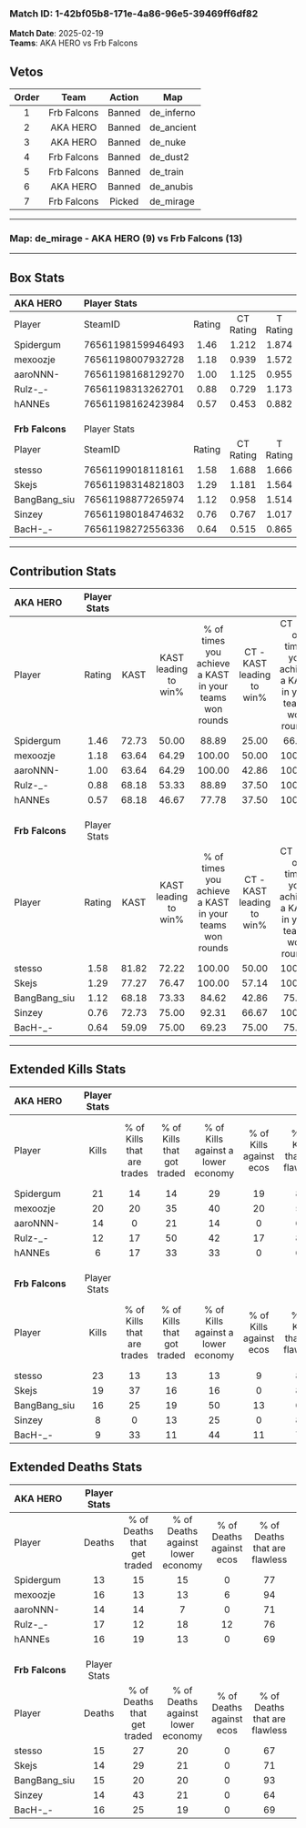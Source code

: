 ### Match ID: 1-42bf05b8-171e-4a86-96e5-39469ff6df82  
**Match Date**: 2025-02-19  
**Teams**: AKA HERO vs Frb Falcons  

## Vetos  

| Order | Team | Action | Map |
| :---: | :--: | :----: | --- |
| 1 | Frb Falcons | Banned | de_inferno |
| 2 | AKA HERO | Banned | de_ancient |
| 3 | AKA HERO | Banned | de_nuke |
| 4 | Frb Falcons | Banned | de_dust2 |
| 5 | Frb Falcons | Banned | de_train |
| 6 | AKA HERO | Banned | de_anubis |
| 7 | Frb Falcons | Picked | de_mirage |

---  

### **Map**: de_mirage - AKA HERO (9) vs Frb Falcons (13)  
---  

## Box Stats  

| **AKA HERO**    | Player Stats      |        |           |          |       |       |       |         |        |      |     |
| :- | :- | :-: | :-: | :-: | :-: | :-: | :-: | :-: | :-: | :-: | :-: |
| Player          | SteamID           | Rating | CT Rating | T Rating | KAST  |  ADR  | Kills | Assists | Deaths | K/D  | HS% |
| Spidergum       | 76561198159946493 |  1.46  |   1.212   |  1.874   | 72.73 | 107.4 |  21   |    4    |   13   | 1.62 | 42  |
| mexoozje        | 76561198007932728 |  1.18  |   0.939   |  1.572   | 63.64 | 78.6  |  20   |    0    |   16   | 1.25 | 25  |
| aaroNNN-        | 76561198168129270 |  1.00  |   1.125   |  0.955   | 63.64 | 74.9  |  14   |    5    |   14   | 1.00 | 64  |
| Rulz-_-         | 76561198313262701 |  0.88  |   0.729   |  1.173   | 68.18 | 73.8  |  12   |    6    |   17   | 0.71 | 83  |
| hANNEs          | 76561198162423984 |  0.57  |   0.453   |  0.882   | 68.18 | 45.1  |   6   |    5    |   16   | 0.38 | 83  |
|                 |                   |        |           |          |       |       |       |         |        |      |     |
|                 |                   |        |           |          |       |       |       |         |        |      |     |
|                 |                   |        |           |          |       |       |       |         |        |      |     |
| **Frb Falcons** | Player Stats      |        |           |          |       |       |       |         |        |      |     |
| Player          | SteamID           | Rating | CT Rating | T Rating | KAST  |  ADR  | Kills | Assists | Deaths | K/D  | HS% |
| stesso          | 76561199018118161 |  1.58  |   1.688   |  1.666   | 81.82 | 107.2 |  23   |    8    |   15   | 1.53 | 56  |
| Skejs           | 76561198314821803 |  1.29  |   1.181   |  1.564   | 77.27 | 74.1  |  19   |    5    |   14   | 1.36 | 57  |
| BangBang_siu    | 76561198877265974 |  1.12  |   0.958   |  1.514   | 68.18 | 85.4  |  16   |    6    |   15   | 1.07 | 68  |
| Sinzey          | 76561198018474632 |  0.76  |   0.767   |  1.017   | 72.73 | 52.1  |   8   |    5    |   14   | 0.57 | 50  |
| BacH-_-         | 76561198272556336 |  0.64  |   0.515   |  0.865   | 59.09 | 49.6  |   9   |    5    |   16   | 0.56 | 77  |
---  

## Contribution Stats  

| **AKA HERO**    | Player Stats |       |                      |                                                        |                           |                                                             |                          |                                                            |
| :- | :-: | :-: | :-: | :-: | :-: | :-: | :-: | :-: |
| Player          |    Rating    | KAST  | KAST leading to win% | % of times you achieve a KAST in your teams won rounds | CT - KAST leading to win% | CT - % of times you achieve a KAST in your teams won rounds | T - KAST leading to win% | T - % of times you achieve a KAST in your teams won rounds |
| Spidergum       |     1.46     | 72.73 |        50.00         |                         88.89                          |           25.00           |                            66.67                            |          75.00           |                           100.00                           |
| mexoozje        |     1.18     | 63.64 |        64.29         |                         100.00                         |           50.00           |                           100.00                            |          75.00           |                           100.00                           |
| aaroNNN-        |     1.00     | 63.64 |        64.29         |                         100.00                         |           42.86           |                           100.00                            |          85.71           |                           100.00                           |
| Rulz-_-         |     0.88     | 68.18 |        53.33         |                         88.89                          |           37.50           |                           100.00                            |          71.43           |                           83.33                            |
| hANNEs          |     0.57     | 68.18 |        46.67         |                         77.78                          |           37.50           |                           100.00                            |          57.14           |                           66.67                            |
|                 |              |       |                      |                                                        |                           |                                                             |                          |                                                            |
|                 |              |       |                      |                                                        |                           |                                                             |                          |                                                            |
|                 |              |       |                      |                                                        |                           |                                                             |                          |                                                            |
| **Frb Falcons** | Player Stats |       |                      |                                                        |                           |                                                             |                          |                                                            |
| Player          |    Rating    | KAST  | KAST leading to win% | % of times you achieve a KAST in your teams won rounds | CT - KAST leading to win% | CT - % of times you achieve a KAST in your teams won rounds | T - KAST leading to win% | T - % of times you achieve a KAST in your teams won rounds |
| stesso          |     1.58     | 81.82 |        72.22         |                         100.00                         |           50.00           |                           100.00                            |          90.00           |                           100.00                           |
| Skejs           |     1.29     | 77.27 |        76.47         |                         100.00                         |           57.14           |                           100.00                            |          90.00           |                           100.00                           |
| BangBang_siu    |     1.12     | 68.18 |        73.33         |                         84.62                          |           42.86           |                            75.00                            |          100.00          |                           88.89                            |
| Sinzey          |     0.76     | 72.73 |        75.00         |                         92.31                          |           66.67           |                           100.00                            |          80.00           |                           88.89                            |
| BacH-_-         |     0.64     | 59.09 |        75.00         |                         69.23                          |           75.00           |                            75.00                            |          75.00           |                           66.67                            |
---  

## Extended Kills Stats  

| **AKA HERO**    | Player Stats |                            |                            |                                    |                         |                              |                                 |                                       |                    |           |
| :- | :-: | :-: | :-: | :-: | :-: | :-: | :-: | :-: | :-: | :-: |
| Player          |    Kills     | % of Kills that are trades | % of Kills that got traded | % of Kills against a lower economy | % of Kills against ecos | % of Kills that are flawless | % of Kills that are close duels | % of Kills that are assisted by flash | Pistol Round Kills | AWP Kills |
| Spidergum       |      21      |             14             |             14             |                 29                 |           19            |              86              |                5                |                   0                   |         0          |     2     |
| mexoozje        |      20      |             20             |             35             |                 40                 |           20            |              55              |               15                |                  10                   |         10         |     2     |
| aaroNNN-        |      14      |             0              |             21             |                 14                 |            0            |              64              |                0                |                   0                   |         0          |     1     |
| Rulz-_-         |      12      |             17             |             50             |                 42                 |           17            |              83              |                0                |                   8                   |         0          |     1     |
| hANNEs          |      6       |             17             |             33             |                 33                 |            0            |              67              |                0                |                   0                   |         0          |     0     |
|                 |              |                            |                            |                                    |                         |                              |                                 |                                       |                    |           |
|                 |              |                            |                            |                                    |                         |                              |                                 |                                       |                    |           |
|                 |              |                            |                            |                                    |                         |                              |                                 |                                       |                    |           |
| **Frb Falcons** | Player Stats |                            |                            |                                    |                         |                              |                                 |                                       |                    |           |
| Player          |    Kills     | % of Kills that are trades | % of Kills that got traded | % of Kills against a lower economy | % of Kills against ecos | % of Kills that are flawless | % of Kills that are close duels | % of Kills that are assisted by flash | Pistol Round Kills | AWP Kills |
| stesso          |      23      |             13             |             13             |                 13                 |            9            |              87              |                0                |                  13                   |         0          |     5     |
| Skejs           |      19      |             37             |             16             |                 16                 |            0            |              84              |                5                |                   0                   |         0          |     4     |
| BangBang_siu    |      16      |             25             |             19             |                 50                 |           13            |              63              |                6                |                   0                   |         0          |     0     |
| Sinzey          |      8       |             0              |             13             |                 25                 |            0            |              88              |               13                |                  38                   |         3          |     0     |
| BacH-_-         |      9       |             33             |             11             |                 44                 |           11            |              78              |                0                |                   0                   |         0          |     1     |
## Extended Deaths Stats  

| **AKA HERO**    | Player Stats |                             |                                   |                          |                               |                            |                           |               |
| :- | :-: | :-: | :-: | :-: | :-: | :-: | :-: | :-: |
| Player          |    Deaths    | % of Deaths that get traded | % of Deaths against lower economy | % of Deaths against ecos | % of Deaths that are flawless | % of Deaths that are close | % of Deaths while blinded | Deaths to AWP |
| Spidergum       |      13      |             15              |                15                 |            0             |              77               |             0              |            15             |       0       |
| mexoozje        |      16      |             13              |                13                 |            6             |              94               |             0              |             0             |       2       |
| aaroNNN-        |      14      |             14              |                 7                 |            0             |              71               |             7              |            14             |       0       |
| Rulz-_-         |      17      |             12              |                18                 |            12            |              76               |             0              |             6             |       0       |
| hANNEs          |      16      |             19              |                13                 |            0             |              69               |             13             |             6             |       1       |
|                 |              |                             |                                   |                          |                               |                            |                           |               |
|                 |              |                             |                                   |                          |                               |                            |                           |               |
|                 |              |                             |                                   |                          |                               |                            |                           |               |
| **Frb Falcons** | Player Stats |                             |                                   |                          |                               |                            |                           |               |
| Player          |    Deaths    | % of Deaths that get traded | % of Deaths against lower economy | % of Deaths against ecos | % of Deaths that are flawless | % of Deaths that are close | % of Deaths while blinded | Deaths to AWP |
| stesso          |      15      |             27              |                20                 |            0             |              67               |             7              |             7             |       2       |
| Skejs           |      14      |             29              |                21                 |            0             |              71               |             7              |            14             |       3       |
| BangBang_siu    |      15      |             20              |                20                 |            0             |              93               |             0              |             0             |       1       |
| Sinzey          |      14      |             43              |                21                 |            0             |              64               |             7              |             0             |       2       |
| BacH-_-         |      16      |             25              |                19                 |            0             |              69               |             6              |             0             |       2       |
